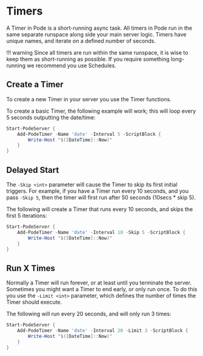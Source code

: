 # Timers

A Timer in Pode is a short-running async task. All timers in Pode run in the same separate runspace along side your main server logic. Timers have unique names, and iterate on a defined number of seconds.

!!! warning
    Since all timers are run within the same runspace, it is wise to keep them as short-running as possible. If you require something long-running we recommend you use Schedules.

## Create a Timer

To create a new Timer in your server you use the Timer functions.

To create a basic Timer, the following example will work; this will loop every 5 seconds outputting the date/time:

```powershell
Start-PodeServer {
    Add-PodeTimer -Name 'date' -Interval 5 -ScriptBlock {
        Write-Host "$([DateTime]::Now)"
    }
}
```

## Delayed Start

The `-Skip <int>` parameter will cause the Timer to skip its first initial triggers. For example, if you have a Timer run every 10 seconds, and you pass `-Skip 5`, then the timer will first run after 50 seconds (10secs * skip 5).

The following will create a Timer that runs every 10 seconds, and skips the first 5 iterations:

```powershell
Start-PodeServer {
    Add-PodeTimer -Name 'date' -Interval 10 -Skip 5 -ScriptBlock {
        Write-Host "$([DateTime]::Now)"
    }
}
```

## Run X Times

Normally a Timer will run forever, or at least until you terminate the server. Sometimes you might want a Timer to end early, or only run once. To do this you use the `-Limit <int>` parameter, which defines the number of times the Timer should execute.

The following will run every 20 seconds, and will only run 3 times:

```powershell
Start-PodeServer {
    Add-PodeTimer -Name 'date' -Interval 20 -Limit 3 -ScriptBlock {
        Write-Host "$([DateTime]::Now)"
    }
}
```
